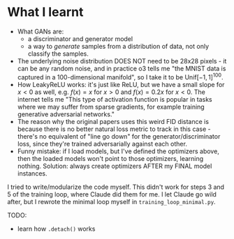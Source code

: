 # What I learnt

* What GANs are:
  - a discriminator and generator model
  - a way to *generate* samples from a distribution of data, not only classify the samples.
* The underlying noise distribution DOES NOT need to be 28x28 pixels - it can be any random noise, and in practice o3 tells me "the MNIST data is captured in a 100-dimensional manifold", so I take it to be $\text{Unif}[-1,1]^{100}$.
* How LeakyReLU works: it's just like ReLU, but we have a small slope for $x<0$ as well, e.g. $f(x) = x$ for $x>0$ and $f(x) = 0.2x$ for $x < 0$. The internet tells me "This type of activation function is popular in tasks where we may suffer from sparse gradients, for example training generative adversarial networks."
* The reason why the original papers uses this weird FID distance is because there is no better natural loss metric to track in this case - there's no equivalent of "line go down" for the generator/discriminator loss, since they're trained adversarially against each other.
* Funny mistake: if I load models, but I've defined the optimizers above, then the loaded models won't point to those optimizers, learning nothing. Solution: always create optimizers AFTER my FINAL model instances.

I tried to write/modularize the code myself. 
This didn't work for steps 3 and 5 of the training loop, where Claude did them for me. I let Claude go wild after, but I rewrote the minimal loop myself in `training_loop_minimal.py`.

TODO:
* learn how `.detach()` works